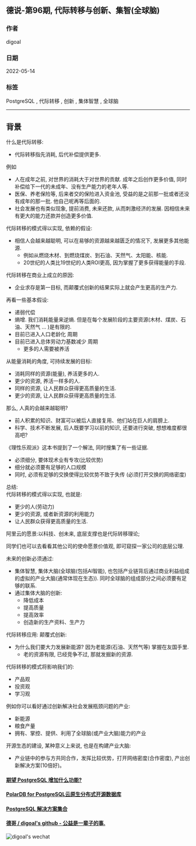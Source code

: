 ## 德说-第96期, 代际转移与创新、集智(全球脑)  
                                     
### 作者                                          
digoal                                                              
                                                              
### 日期                                                              
2022-05-14                                                             
                                                              
### 标签                                                           
PostgreSQL , 代际转移 , 创新 , 集体智慧 , 全球脑                                 
                                                            
----                                                            
                                                            
## 背景      
    
什么是代际转移:   
- 代际转移指先消耗, 后代补偿提供更多.    
  
例如    
- 人在成年之前, 对世界的消耗大于对世界的贡献. 成年之后创作更多价值, 同时补偿给下一代的未成年、没有生产能力的老年人等.    
- 医保、养老保险等, 后来者交的保险进入资金池, 受益的是之前那一批或者还没有成年的那一批.  他自己呢再等后面的.    
- 社会发展也有类似现象, 提前消费, 未来还款, 从而刺激经济的发展.  因相信未来有更大的能力还款并创造更多价值.      
  
代际转移的模式得以实现, 依赖的假设:   
- 相信人会越来越聪明, 可以在易够的资源越来越匮乏的情况下, 发展更多其他能源.      
    - 例如从燃烧木材、到燃烧煤炭、到石油、天然气、太阳能、核能.     
    - 20世纪的人类比19世纪的人类ROI更高, 因为掌握了更多获得能量的手段.     
  
代际转移在商业上成立的原因:   
- 企业求存是第一目标, 而颠覆式创新的结果实际上就会产生更高的生产力.  
  
再看一些基本假设:  
- 递弱代偿    
- 熵增. 我们消耗能量来逆熵. 但是在每个发展阶段的主要资源(木材、煤炭、石油、天然气 ... )是有限的.     
- 目前已进入人口老龄化 周期   
- 目前已进入总体劳动力基数减少 周期   
    - 更多的人需要被养活  
  
从能量消耗的角度, 可持续发展的目标:   
- 消耗同样的资源(能量), 养活更多的人.    
- 更少的资源, 养活一样多的人.    
- 同样的资源, 让人民群众获得更高质量的生活.     
- 更少的资源, 让人民群众获得更高质量的生活.    
  
  
那么, 人真的会越来越聪明?   
- 前人积累的知识、财富可以被后人直接复用、他们站在巨人的肩膀上.  
- 科学、技术不断发展, 后人既要学习以前的知识, 还要进行突破, 想想难度都很高吧?    
  
《理性乐观派》这本书提到了一个解法, 同时搜集了有一些证据.    
- 必须细分, 要体现术业有专攻(比较优势)  
- 细分就必须要有足够的人口规模   
- 同时, 必须有足够的交换使得比较优势不致于失传 (必须打开交换的网络密度)   
  
总结:   
代际转移的模式得以实现, 也就是:   
- 更少的人(劳动力)  
- 更少的资源, 或者新资源的利用能力  
- 让人民群众获得更高质量的生活.   
  
阿里云的愿景:以科技、创未来, 底层支撑也是代际转移理论;  
  
同学们也可以去看看其他公司的使命愿景价值观, 即可窥探一家公司的底层公理.   
  
未来的创新必须通过:  
- 集体智慧, 集体大脑(全球脑(包括AI智能), 也包括产业链背后通过商业利益组成的虚拟的产业大脑(通常体现在生态)). 同时全球脑的组成部分之间必须要有足够的联系.    
- 通过集体大脑的创新:  
    - 降低成本  
    - 提高质量  
    - 提高效率  
    - 创造新的生产资料、生产力
  
代际转移应用: 颠覆式创新:  
- 为什么我们要大力发展新能源? 因为老能源(石油、天然气等) 掌握在友国手里.    
    - 老的资源有限, 已经竞争不过, 那就发掘新的资源.    
  
    
代际转移的模式将影响我们的:   
- 产品观  
- 投资观  
- 学习观  
  
  
例如你可以看好通过创新解决社会发展瓶颈问题的产业:   
- 新能源  
- 粮食产量  
- 拥有、掌控、提供、利用了全球脑(或产业大脑)能力的产业  
  
开源生态的建设, 某种意义上来说, 也是在构建产业大脑:    
- 产业链中的参与方共同合作，发挥比较优势，打开网络密度(合作密度), 产出创新解决方案(10倍好)。  
  
  
#### [期望 PostgreSQL 增加什么功能?](https://github.com/digoal/blog/issues/76 "269ac3d1c492e938c0191101c7238216")
  
  
#### [PolarDB for PostgreSQL云原生分布式开源数据库](https://github.com/ApsaraDB/PolarDB-for-PostgreSQL "57258f76c37864c6e6d23383d05714ea")
  
  
#### [PostgreSQL 解决方案集合](https://yq.aliyun.com/topic/118 "40cff096e9ed7122c512b35d8561d9c8")
  
  
#### [德哥 / digoal's github - 公益是一辈子的事.](https://github.com/digoal/blog/blob/master/README.md "22709685feb7cab07d30f30387f0a9ae")
  
  
![digoal's wechat](../pic/digoal_weixin.jpg "f7ad92eeba24523fd47a6e1a0e691b59")
  
